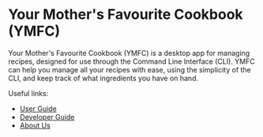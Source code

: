 # Your Mother's Favourite Cookbook (YMFC)

Your Mother's Favourite Cookbook (YMFC) is a desktop app for managing recipes, designed for use through the
Command Line Interface (CLI). YMFC can help you manage all your recipes with ease, using the simplicity of the CLI, and
keep track of what ingredients you have on hand.

Useful links:
* [User Guide](UserGuide.md)
* [Developer Guide](DeveloperGuide.md)
* [About Us](AboutUs.md)
